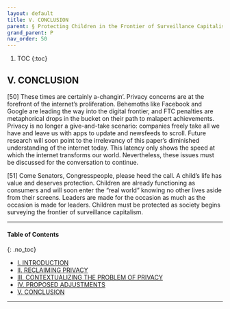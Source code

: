 ```yaml
---
layout: default
title: V. CONCLUSION 
parent: § Protecting Children in the Frontier of Surveillance Capitalism 
grand_parent: P 
nav_order: 50 
---
```

<style>
.dont-break-out {
  /* These are technically the same, but use both */
  overflow-wrap: break-word;
  word-wrap: break-word;

  -ms-word-break: break-all;
  /* This is the dangerous one in WebKit, as it breaks things wherever */
  word-break: break-all;
  /* Instead use this non-standard one: */
  word-break: break-word;
}
</style>

<div class="dont-break-out" markdown="1">

1. TOC
{:toc}

## V. CONCLUSION
[50] These times are certainly a-changin’. Privacy concerns are at the forefront of the internet’s proliferation. Behemoths like Facebook and Google are leading the way into the digital frontier, and FTC penalties are metaphorical drops in the bucket on their path to malapert achievements. Privacy is no longer a give-and-take scenario: companies freely take all we have and leave us with apps to update and newsfeeds to scroll. Future research will soon point to the irrelevancy of this paper’s diminished understanding of the internet today. This latency only shows the speed at which the internet transforms our world. Nevertheless, these issues must be discussed for the conversation to continue.

[51] Come Senators, Congresspeople, please heed the call. A child’s life has value and deserves protection. Children are already functioning as consumers and will soon enter the “real world” knowing no other lives aside from their screens. Leaders are made for the occasion as much as the occasion is made for leaders. Children must be protected as society begins surveying the frontier of surveillance capitalism.

***

#### Table of Contents
{: .no_toc}

<ul><li> <a href="/docs/P/protecting-children-in-the-frontier-of-surveillance-capitalism-1/">I. INTRODUCTION</a></li><li> <a href="/docs/P/protecting-children-in-the-frontier-of-surveillance-capitalism-2/">II. RECLAIMING PRIVACY</a></li><li> <a href="/docs/P/protecting-children-in-the-frontier-of-surveillance-capitalism-3/">III. CONTEXTUALIZING THE PROBLEM OF PRIVACY</a></li><li> <a href="/docs/P/protecting-children-in-the-frontier-of-surveillance-capitalism-4/">IV. PROPOSED ADJUSTMENTS</a></li><li> <a href="/docs/P/protecting-children-in-the-frontier-of-surveillance-capitalism-5/">V. CONCLUSION</a></li></ul>

***

</div>
